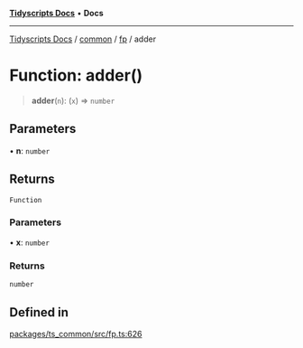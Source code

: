 [**Tidyscripts Docs**](../../../../../README.md) • **Docs**

***

[Tidyscripts Docs](../../../../../globals.md) / [common](../../../README.md) / [fp](../README.md) / adder

# Function: adder()

> **adder**(`n`): (`x`) => `number`

## Parameters

• **n**: `number`

## Returns

`Function`

### Parameters

• **x**: `number`

### Returns

`number`

## Defined in

[packages/ts\_common/src/fp.ts:626](https://github.com/sheunaluko/tidyscripts/blob/master/packages/ts_common/src/fp.ts#L626)
